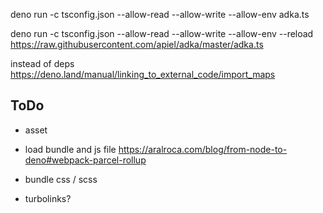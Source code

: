 deno run -c tsconfig.json --allow-read --allow-write --allow-env adka.ts

deno run -c tsconfig.json --allow-read --allow-write --allow-env --reload https://raw.githubusercontent.com/apiel/adka/master/adka.ts


instead of deps
https://deno.land/manual/linking_to_external_code/import_maps


## ToDo

- asset

- load bundle and js file
    https://aralroca.com/blog/from-node-to-deno#webpack-parcel-rollup
- bundle css / scss
- turbolinks?
